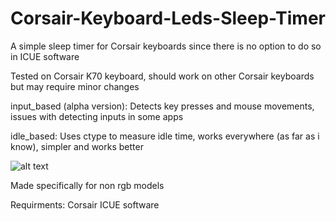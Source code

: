 # Corsair-Keyboard-Leds-Sleep-Timer

A simple sleep timer for Corsair keyboards since there is no option to do so in ICUE software

Tested on Corsair K70 keyboard, should work on other Corsair keyboards but may require minor changes

input_based (alpha version): Detects key presses and mouse movements, issues with detecting inputs in some apps

idle_based: Uses ctype to measure idle time, works everywhere (as far as i know), simpler and works better

![alt text](https://i.imgur.com/PoDi8xc.png?1)

Made specifically for non rgb models

Requirments: Corsair ICUE software
